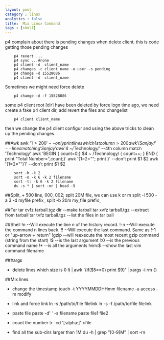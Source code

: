 ```yaml
---
layout: post
category : linux 
analytics : false
title:  Mix Linux Command 
tags : [shell]
---
```

p4 complain about there is pending changes when delete client, this is code getting those pending changes   
		
		p4 revert ...
		p4 sync ...#none 
		p4 client -d  client_name
		p4 changes -c client_name -u user -s pending
		p4 change -d 15528086
		p4 client -d  client_name

Sometimes we might need force delete 

		p4 change -d -f 15528086

some  p4 client root [dir] have been deleted by force logn time ago, we need create a fake p4 client dir, add revert the files and changelist 

		p4 client client_name 
     	
then we change the p4 client configur and using the above tricks to clean up the pending changes 


##Awk
		awk '$1>200'   -- only print lines which 1st column > 200
		awk '/Sanjay/' -- lines matching 'Sanjay'
		awk '$4 ~/Technology/'  --4th column match 'Technology'
		awk 'BEGIN { count=0;} $4 ~ /Technology/ { count++; } END { print "Total Number=",count;}'
		awk '{$1=$2=""; print }' --don't print $1 $2 
		awk '{$1=$2=""}1'        --don't print $1 $2 

		sort -h -k 2
		sort -n -k 6 -k 2 filename 
		sort -t: -k 6 -k 2 filename 
		du -s * | sort -nr | head -5

##Split, + 500 line, 000, 002; split 20M file, we can use k or m
		split -l 500 -a 3 -d myfile prefix_
		split -b 20m my_file prefix_

##Tar
		tar cvfz tarball.tgz  dir  --make tarball
		tar xvfz tarball.tgz       --extract from tarball 
		tar tvfz tarball.tgz       --list the files in tar ball

##Shell 
		!n  	--Will execute the line n of the history record.
		!-n 	--Will execute the command n lines back.
		!!  	--Will execute the last command. Same as !-1 or "up-arrow + return"
		!gzip   --will reexecute the most recent gzip command (string from the start)
		!$  	--is the last argument
		!:0     --is the previous command name
		!*      --is all the arguments
		!vim:$  --show the last vim command filename

##Xargs 
+ delete lines which size is 0 
		lt | awk '{if($5==0) print $9}' | xargs -i rm {}

##Mix lines 
+ change the timestamp 
		touch -t YYYYMMDDHHmm filename
		-a access -m modify

+ link and force link
		ln -s     /path/to/file  filelink
		ln -s -f /path/to/file  filelink

+ paste file 
		paste -d' ' -s filename
		paste  file1 file2

+ count the number
		tr -cd '[:alpha:]' <file

+ find all the sub-dirs larger than 1M
		du -h | grep "[0-9]M" | sort -rn
